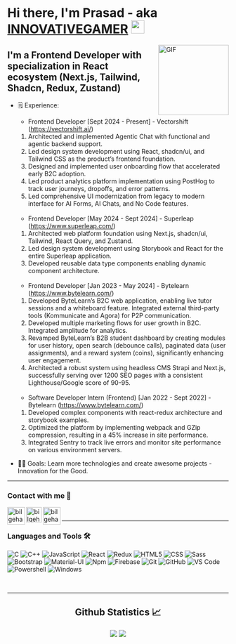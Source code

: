 # Hi there, I'm Prasad - aka [INNOVATIVEGAMER][website] <img width="30px" src="https://media.tenor.com/images/3b388fe03da271d2674faf85eb7c3fcd/tenor.gif" />

<img align="right" alt="GIF" height="160px" src="https://media.giphy.com/media/du3J3cXyzhj75IOgvA/giphy.gif" />

## I'm a Frontend Developer with specialization in React ecosystem (Next.js, Tailwind, Shadcn, Redux, Zustand)

-   🗒️ Experience:
    - Frontend Developer [Sept 2024 - Present] - Vectorshift (https://vectorshift.ai/)
    1. Architected and implemented Agentic Chat with functional and agentic backend support.
    2. Led design system development using React, shadcn/ui, and Tailwind CSS as the product’s frontend foundation.
    3. Designed and implemented user onboarding flow that accelerated early B2C adoption.
    4. Led product analytics platform implementation using PostHog to track user journeys, dropoffs, and error patterns.
    5. Led comprehensive UI modernization from legacy to modern interface for AI Forms, AI Chats, and No Code features.
<br><br>
    - Frontend Developer [May 2024 - Sept 2024] - Superleap (https://www.superleap.com/)
    1. Architected web platform foundation using Next.js, shadcn/ui, Tailwind, React Query, and Zustand.
    2. Led design system development using Storybook and React for the entire Superleap application.
    3. Developed reusable data type components enabling dynamic component architecture.
<br><br>
    - Frontend Developer [Jan 2023 - May 2024] - Bytelearn (https://www.bytelearn.com/)
    1. Developed ByteLearn’s B2C web application, enabling live tutor sessions and a whiteboard feature. Integrated external third-party tools (Kommunicate and Agora) for P2P communication.
    2. Developed multiple marketing flows for user growth in B2C. Integrated amplitude for analytics.
    3. Revamped ByteLearn’s B2B student dashboard by creating modules for user history, open search (debounce calls), paginated data (user assignments), and a reward system (coins), significantly enhancing user engagement.
    4. Architected a robust system using headless CMS Strapi and Next.js, successfully serving over 1200 SEO pages with a consistent Lighthouse/Google score of 90-95.
<br><br>
    - Software Developer Intern (Frontend) [Jan 2022 - Sept 2022] - Bytelearn (https://www.bytelearn.com/)
    1. Developed complex components with react-redux architecture and storybook examples.
    2.  Optimized the platform by implementing webpack and GZip compression, resulting in a 45% increase in site performance.
    3.  Integrated Sentry to track live errors and monitor site performance on various environment servers.
       
-   💪🏼 Goals: Learn more technologies and create awesome projects - Innovation for the Good.

---

### Contact with me 📝

[<img align="left" alt="bilgehangecici.site" width="40px" src="https://media.giphy.com/media/du3J3cXyzhj75IOgvA/giphy.gif" />][website]
[<img align="left" alt="bilgehangecici | LinkedIn" width="35px" src="https://i.pinimg.com/originals/de/b4/6f/deb46f02a59e3b3a2aa58fac16290d63.gif" />][linkedin]
[<img align="left" alt="bilgehangecici | Instagram" width="40px" src="https://thumbs.gfycat.com/OrnateOrneryFoal-max-1mb.gif" />][instagram]

<br />

---

### Languages and Tools 🛠

![C](http://img.shields.io/badge/-C-A8B9CC?style=flat-square&logo=c&logoColor=ffffff)
![C++](http://img.shields.io/badge/-C++-00599C?style=flat-square&logo=c++)
![JavaScript](https://img.shields.io/badge/-JavaScript-%23F7DF1C?style=flat-square&logo=javascript&logoColor=000000&labelColor=%23F7DF1C&color=%23FFCE5A)
![React](https://img.shields.io/badge/-React-61DAFB?style=flat-square&logo=react&logoColor=ffffff)
![Redux](https://img.shields.io/badge/-Redux-764ABC?style=flat-square&logo=redux&logoColor=ffffff)
![HTML5](https://img.shields.io/badge/-HTML5-%23E44D27?style=flat-square&logo=html5&logoColor=ffffff)
![CSS](https://img.shields.io/badge/-CSS3-%231572B6?style=flat-square&logo=css3)
![Sass](https://img.shields.io/badge/-Sass-%23CC6699?style=flat-square&logo=sass&logoColor=ffffff)
![Bootstrap](https://img.shields.io/badge/-Bootstrap-563D7C?style=flat-square&logo=Bootstrap)
![Material-UI](https://img.shields.io/badge/-MaterialUI-0081CB?style=flat-square&logo=Material-UI)
![Npm](https://img.shields.io/badge/-npm-CB3837?style=flat-square&logo=npm)
![Firebase](https://img.shields.io/badge/-Firebase-FFCA28?style=flat-square&logo=firebase&logoColor=ffffff)
![Git](https://img.shields.io/badge/-Git-%23F05032?style=flat-square&logo=git&logoColor=%23ffffff)
![GitHub](https://img.shields.io/badge/-GitHub-181717?style=flat-square&logo=github)
![VS Code](http://img.shields.io/badge/-VS%20Code-007ACC?style=flat-square&logo=visual-studio-code&logoColor=ffffff)
![Powershell](http://img.shields.io/badge/-Powershell-5391FE?style=flat-square&logo=powershell&logoColor=ffffff)
![Windows](http://img.shields.io/badge/-Windows-0078D6?style=flat-square&logo=windows&logoColor=ffffff)

<br/>

---

  <h2 align="center"> Github Statistics 📈 </h2>
  
  <div align="center">    
      <img align="center" src="https://github-readme-stats-sigma-five.vercel.app/api?username=INNOVATIVEGAMER&show_icons=true&include_all_commits=true&count_private=true&theme=react&line_height=40" />
      <img align="center" src="https://github-readme-stats.vercel.app/api/top-langs/?username=INNOVATIVEGAMER&theme=react&line_height=40&hide=css"/>
</div

[website]: https://github.com/INNOVATIVEGAMER
[instagram]: https://www.instagram.com/prasad_patewar/
[linkedin]: https://www.linkedin.com/in/prasad-patewar-b9066b204/



